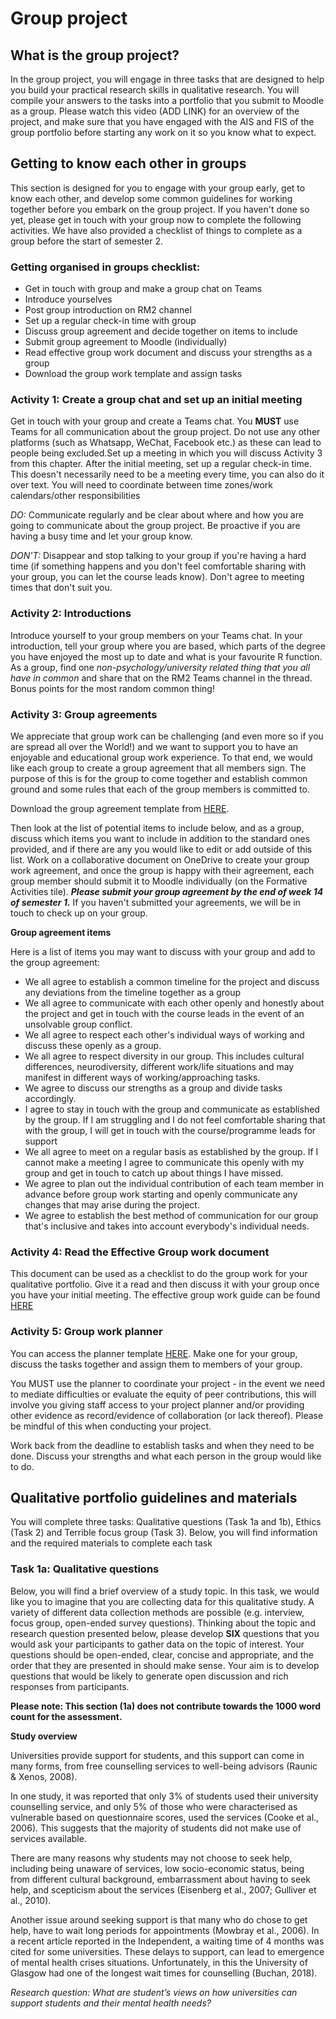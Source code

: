 # Group project

## What is the group project?

In the group project, you will engage in three tasks that are designed to help you build your practical research skills in qualitative research. You will compile your answers to the tasks into a portfolio that you submit to Moodle as a group. Please watch this video (ADD LINK) for an overview of the project, and make sure that you have engaged with the AIS and FIS of the group portfolio before starting any work on it so you know what to expect. 

## Getting to know each other in groups

This section is designed for you to engage with your group early, get to know each other, and develop some common guidelines for working together before you embark on the group project. If you haven't done so yet, please get in touch with your group now to complete the following activities. We have also provided a checklist of things to complete as a group before the start of semester 2.

### Getting organised in groups checklist:
  * Get in touch with group and make a group chat on Teams
  * Introduce yourselves
  * Post group introduction on RM2 channel
  * Set up a regular check-in time with group
  * Discuss group agreement and decide together on items to include
  * Submit group agreement to Moodle (individually)
  * Read effective group work document and discuss your strengths as a group
  * Download the group work template and assign tasks 

### Activity 1: Create a group chat and set up an initial meeting

Get in touch with your group and create a Teams chat. You **MUST** use Teams for all communication about the group project. Do not use any other platforms (such as Whatsapp, WeChat, Facebook etc.) as these can lead to people being excluded.Set up a meeting in which you will discuss Activity 3 from this chapter. After the initial meeting, set up a regular check-in time. This doesn't necessarily need to be a meeting every time, you can also do it over text. You will need to coordinate between time zones/work calendars/other responsibilities 

*DO:* Communicate regularly and be clear about where and how you are going to communicate about the group project. Be proactive if you are having a busy time and let your group know.

*DON'T:* Disappear and stop talking to your group if you're having a hard time (if something happens and you don't feel comfortable sharing with your group, you can let the course leads know). Don't agree to meeting times that don't suit you.

### Activity 2: Introductions

Introduce yourself to your group members on your Teams chat. In your introduction, tell your group where you are based, which parts of the degree you have enjoyed the most up to date and what is your favourite R function. As a group, find one *non-psychology/university related thing that you all have in common* and share that on the RM2 Teams channel in the thread. Bonus points for the most random common thing!

### Activity 3: Group agreements

We appreciate that group work can be challenging (and even more so if you are spread all over the World!) and we want to support you to have an enjoyable and educational group work experience. To that end, we would like each group to create a group agreement that all members sign. The purpose of this is for the group to come together and establish common ground and some rules that each of the group members is committed to. 

Download the group agreement template from [HERE](https://gla-my.sharepoint.com/:w:/g/personal/ashley_robertson_glasgow_ac_uk/EX0j7-IboldEnapucgQ7h-YBERu8yPzvpIZa7R_AQu8jhw?e=QmqDXz). 

Then look at the list of potential items to include below, and as a group, discuss which items you want to include in addition to the standard ones provided, and if there are any you would like to edit or add outside of this list. Work on a collaborative document on OneDrive to create your group work agreement, and once the group is happy with their agreement, each group member should submit it to Moodle individually (on the Formative Activities tile). ***Please submit your group agreement by the end of week 14 of semester 1.*** If you haven't submitted your agreements, we will be in touch to check up on your group.

**Group agreement items**

Here is a list of items you may want to discuss with your group and add to the group agreement:

  * We all agree to establish a common timeline for the project and discuss any deviations from the timeline together as a group
  * We all agree to communicate with each other openly and honestly about the project and get in touch with the course leads in the event of an unsolvable group conflict.
  * We all agree to respect each other's individual ways of working and discuss these openly as a group. 
  * We all agree to respect diversity in our group. This includes cultural differences, neurodiversity, different work/life situations and may manifest in different ways of working/approaching tasks. 
  * We agree to discuss our strengths as a group and divide tasks accordingly.
  * I agree to stay in touch with the group and communicate as established by the group. If I am struggling and I do not feel comfortable sharing that with the group, I will get in touch with the course/programme leads for support
  * We all agree to meet on a regular basis as established by the group. If I cannot make a meeting I agree to communicate this openly with my group and get in touch to catch up about things I have missed.
  * We agree to plan out the individual contribution of each team member in advance before group work starting and openly communicate any changes that may arise during the project.
  * We agree to establish the best method of communication for our group that's inclusive and takes into account everybody's individual needs.
  
### Activity 4: Read the Effective Group work document

This document can be used as a checklist to do the group work for your qualitative portfolio. Give it a read and then discuss it with your group once you have your initial meeting. The effective group work guide can be found [HERE](https://gla-my.sharepoint.com/:w:/g/personal/ashley_robertson_glasgow_ac_uk/EZCuPb2m-MFMtAIGTAb2eM4B_ateTxqyR5X6YLceaL2Qcg?e=XeHk9h)

### Activity 5: Group work planner

You can access the planner template [HERE](https://tasks.office.com/gla.onmicrosoft.com/en-US/Home/Planner#/plantaskboard?groupId=07b6cc49-f02c-464d-a1f8-9a2c16e6b979&planId=XzmYoIr61k6qycSEWwbY6JYABfM1). Make one for your group, discuss the tasks together and assign them to members of your group.

You MUST use the planner to coordinate your project  - in the event we need to mediate difficulties or evaluate the equity of peer contributions, this will involve you giving staff access to your project planner and/or providing other evidence as record/evidence of collaboration (or lack thereof). Please be mindful of this when conducting your project.

Work back from the deadline to establish tasks and when they need to be done. Discuss your strengths and what each person in the group would like to do.

## Qualitative portfolio guidelines and materials

You will complete three tasks: Qualitative questions (Task 1a and 1b), Ethics (Task 2) and Terrible focus group (Task 3). Below, you will find information and the required materials to complete each task

### Task 1a: Qualitative questions

Below, you will find a brief overview of a study topic. In this task, we would like you to imagine that you are collecting data for this qualitative study. A variety of different data collection methods are possible (e.g. interview, focus group, open-ended survey questions). Thinking about the topic and research question presented below, please develop **SIX** questions that you would ask your participants to gather data on the topic of interest. Your questions should be open-ended, clear, concise and appropriate, and the order that they are presented in should make sense. Your aim is to develop questions that would be likely to generate open discussion and rich responses from participants.

**Please note: This section (1a) does not contribute towards the 1000 word count for the assessment.**

<div class="info">
<p><strong>Study overview</strong></p>
<p>Universities provide support for students, and this support can come in many forms, from free counselling services to well-being advisors (Raunic &amp; Xenos, 2008).</p>
<p>In one study, it was reported that only 3% of students used their university counselling service, and only 5% of those who were characterised as vulnerable based on questionnaire scores, used the services (Cooke et al., 2006). This suggests that the majority of students did not make use of services available.</p>
<p>There are many reasons why students may not choose to seek help, including being unaware of services, low socio-economic status, being from different cultural background, embarrassment about having to seek help, and scepticism about the services (Eisenberg et al., 2007; Gulliver et al., 2010).</p>
<p>Another issue around seeking support is that many who do chose to get help, have to wait long periods for appointments (Mowbray et al., 2006). In a recent article reported in the Independent, a waiting time of 4 months was cited for some universities. These delays to support, can lead to emergence of mental health crises situations. Unfortunately, in this the University of Glasgow had one of the longest wait times for counselling (Buchan, 2018).</p>
<p><em>Research question: What are student’s views on how universities can support students and their mental health needs?</em></p>
</div>



